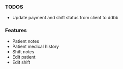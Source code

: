 ### TODOS
-  Update payment and shift status from client to ddbb
  


### Features
- Patient notes
- Patient medical history
- Shift notes
- Edit patient
- Edit shift
  
